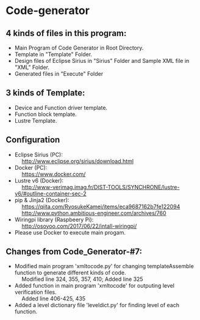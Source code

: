 # Code-generator
## 4 kinds of files in this program:
* Main Program of Code Generator in Root Directory. <br />
* Template in "Template" Folder. <br />
* Design files of Eclipse Sirius in "Sirius" Folder and Sample XML file in "XML" Folder. <br />
* Generated files in "Execute" Folder <br />

## 3 kinds of Template:
* Device and Function driver template. <br />
* Function block template. <br />
* Lustre Template.

## Configuration
* Eclipse Sirius (PC): <br/>
&emsp; http://www.eclipse.org/sirius/download.html <br />
* Docker (PC): <br />
&emsp; https://www.docker.com/ <br />
* Lustre v6 (Docker): <br />
&emsp; http://www-verimag.imag.fr/DIST-TOOLS/SYNCHRONE/lustre-v6/#outline-container-sec-2 <br />
* pip & Jinja2 (Docker): <br />
&emsp; https://qiita.com/RyosukeKamei/items/eca9687162b7fe122094 <br />
&emsp; http://www.python.ambitious-engineer.com/archives/760 <br />
* Wiringpi library (Raspbeery Pi): <br />
&emsp; http://osoyoo.com/2017/06/22/intall-wiringpi/ <br />
* Please use Docker to execute main progam. 

## Changes from Code_Generator-#7:
* Modified main program 'xmltocode.py' for changing templateAssemble function to generate different kinds of code. <br />
&emsp; Modified line 324, 355, 357, 410; Added line 325 <br />
* Added function in main program 'xmltocode' for outputing level verification files. <br />
&emsp; Added line 406-425, 435 <br />
* Added a level dictionary file 'leveldict.py' for finding level of each function. <br />
